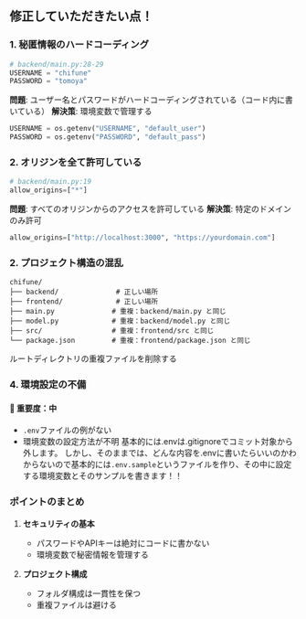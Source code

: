 

## 修正していただきたい点！

### 1. 秘匿情報のハードコーディング

```python
# backend/main.py:28-29
USERNAME = "chifune"
PASSWORD = "tomoya"
```
**問題**: ユーザー名とパスワードがハードコーディングされている（コード内に書いている）
**解決策**: 環境変数で管理する
```python
USERNAME = os.getenv("USERNAME", "default_user")
PASSWORD = os.getenv("PASSWORD", "default_pass")
```
### 2. オリジンを全て許可している

```python
# backend/main.py:19
allow_origins=["*"]
```
**問題**: すべてのオリジンからのアクセスを許可している
**解決策**: 特定のドメインのみ許可
```python
allow_origins=["http://localhost:3000", "https://yourdomain.com"]
```

### 2. プロジェクト構造の混乱

```
chifune/
├── backend/              # 正しい場所
├── frontend/             # 正しい場所
├── main.py              # 重複：backend/main.py と同じ
├── model.py             # 重複：backend/model.py と同じ
├── src/                 # 重複：frontend/src と同じ
└── package.json         # 重複：frontend/package.json と同じ
```

ルートディレクトリの重複ファイルを削除する

### 4. **環境設定の不備**

#### 🔸 **重要度：中**
- `.env`ファイルの例がない
- 環境変数の設定方法が不明
基本的には.envは.gitignoreでコミット対象から外します。
しかし、そのままでは、どんな内容を.envに書いたらいいのかわからないので基本的には`.env.sample`というファイルを作り、その中に設定する環境変数とそのサンプルを書きます！！




### ポイントのまとめ

1. **セキュリティの基本**
   - パスワードやAPIキーは絶対にコードに書かない
   - 環境変数で秘密情報を管理する

2. **プロジェクト構成**
   - フォルダ構成は一貫性を保つ
   - 重複ファイルは避ける

